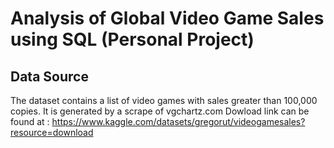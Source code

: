 # Analysis of Global Video Game Sales using SQL (Personal Project)



## Data Source 

The dataset contains a list of video games with sales greater than 100,000 copies. It is generated by a scrape of vgchartz.com 
Dowload link can be found at : https://www.kaggle.com/datasets/gregorut/videogamesales?resource=download
